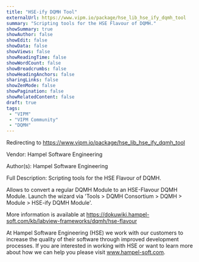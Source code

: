 ```yaml
---
title: "HSE-ify DQMH Tool"
externalUrl: https://www.vipm.io/package/hse_lib_hse_ify_dqmh_tool
summary: "Scripting tools for the HSE Flavour of DQMH."
showSummary: true
showAuthor: false
showEdit: false
showData: false
showViews: false
showReadingTime: false
showWordCount: false
showBreadcrumbs: false
showHeadingAnchors: false
sharingLinks: false
showZenMode: false
showPagination: false
showRelatedContent: false
draft: true
tags:
 - "VIPM"
 - "VIPM Community"
 - "DQMH"
---
```


Redirecting to https://www.vipm.io/package/hse_lib_hse_ify_dqmh_tool

Vendor: Hampel Software Engineering

Author(s): Hampel Software Engineering
 
Full Description:
Scripting tools for the HSE Flavour of DQMH. 

Allows to convert a regular DQMH Module to an HSE-Flavour DQMH Module. Launch the wizard via 'Tools > DQMH Consortium > DQMH > Module > HSE-ify DQMH Module'.

More information is available at
https://dokuwiki.hampel-soft.com/kb/labview-frameworks/dqmh/hse-flavour

At Hampel Software Engineering (HSE) we work with our customers to increase the quality of their software through improved development processes. If you are interested in working with HSE or want to learn more about how we can help you please visit www.hampel-soft.com.